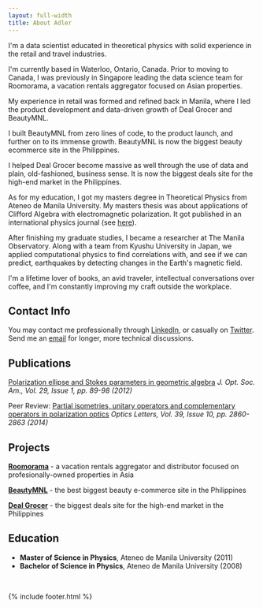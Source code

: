```yaml
---
layout: full-width
title: About Adler
---
```


I'm a data scientist educated in theoretical physics with solid experience in the retail and travel industries.

I'm currently based in Waterloo, Ontario, Canada. Prior to moving to Canada, I was previously in Singapore leading the data science team for Roomorama, a vacation rentals aggregator focused on Asian properties.

My experience in retail was formed and refined back in Manila, where I led the product development and data-driven growth of Deal Grocer and BeautyMNL. 

I built BeautyMNL from zero lines of code, to the product launch, and further on to its immense growth. BeautyMNL is now the biggest beauty ecommerce site in the Philippines. 

I helped Deal Grocer become massive as well through the use of data and plain, old-fashioned, business sense. It is now the biggest deals site for the high-end market in the Philippines.

As for my education, I got my masters degree in Theoretical Physics from Ateneo de Manila University. My masters thesis was about applications of Clifford Algebra with electromagnetic polarization. It got published in an international physics journal (see [here](http://www.opticsinfobase.org/josaa/abstract.cfm?uri=josaa-29-1-89)). 

After finishing my graduate studies, I became a researcher at The Manila Observatory. Along with a team from Kyushu University in Japan, we applied computational physics to find correlations with, and see if we can predict, earthquakes by detecting changes in the Earth's magnetic field.

I'm a lifetime lover of books, an avid traveler, intellectual conversations over coffee, and I'm constantly improving my craft outside the workplace. 

## Contact Info

You may contact me professionally through [LinkedIn](https://linkedin.com/in/adlersantos), or casually on [Twitter](https://twitter.com/adlersantos). Send me an [email](mailto:adler.g.santos@gmail.com) for longer, more technical discussions.

## Publications

[Polarization ellipse and Stokes parameters in geometric algebra](http://www.opticsinfobase.org/josaa/abstract.cfm?uri=josaa-29-1-89) _J. Opt. Soc. Am., Vol. 29, Issue 1, pp. 89-98 (2012)_

Peer Review: [Partial isometries, unitary operators and complementary operators in polarization optics](https://www.opticsinfobase.org/ol/abstract.cfm?URI=ol-39-10-2860) _Optics Letters, Vol. 39, Issue 10, pp. 2860-2863 (2014)_

## Projects

**[Roomorama](http://roomorama.com)** - a vacation rentals aggregator and distributor focused on profesionally-owned properties in Asia

**[BeautyMNL](http://beautymnl.com)** - the best biggest beauty e-commerce site in the Philippines

**[Deal Grocer](http://dealgrocer.com)** - the biggest deals site for the high-end market in the Philippines

## Education

- **Master of Science in Physics**, Ateneo de Manila University (2011)
- **Bachelor of Science in Physics**, Ateneo de Manila University (2008)

<br>

{% include footer.html %}
